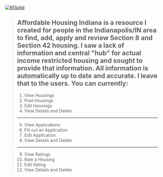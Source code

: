 

[![N|Solid](https://encrypted-tbn0.gstatic.com/images?q=tbn%3AANd9GcShNr_qvEhshsb5yO_f4jm061arTxC6JtT6mA&usqp=CAU)](https://visualstudio.microsoft.com/vs/community/ "VS Community 2019")

> Affordable Housing Indiana is a resource I created for people in the Indianapolis/IN area to find, add, apply and review Section 8 and Section 42 housing. I saw a lack of information and central "hub" for actual income restricted housing and sought to provide that information. All information is automatically up to date and accurate. I leave that to the users.
> You can currently:
>-------------------------------------------
> 1. View Housings
> 2. Post Housings
> 3. Edit Housings
> 4. View Details and Delete
>-------------------------------------------

> 5. View Applications
> 6. Fill out an Application
> 7. Edit Application
> 8. View Details and Delete
>-------------------------------------------

> 9. View Ratings
> 10. Rate a Housing
> 11. Edit Rating
> 12. View Details and Delete

